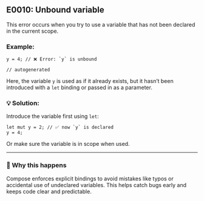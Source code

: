 ## E0010: Unbound variable

This error occurs when you try to use a variable that has not been declared in the current scope.

### Example:

```compose error(E0011)
y = 4; // ❌ Error: `y` is unbound
```

```output error(E0011)
// autogenerated
```

Here, the variable `y` is used as if it already exists, but it hasn’t been introduced with a `let` binding or passed in as a parameter.

### 💡 Solution:

Introduce the variable first using `let`:

```compose
let mut y = 2; // ✅ now `y` is declared
y = 4;
```

Or make sure the variable is in scope when used.

---

### 🧠 Why this happens

Compose enforces explicit bindings to avoid mistakes like typos or accidental use of undeclared variables. This helps catch bugs early and keeps code clear and predictable.